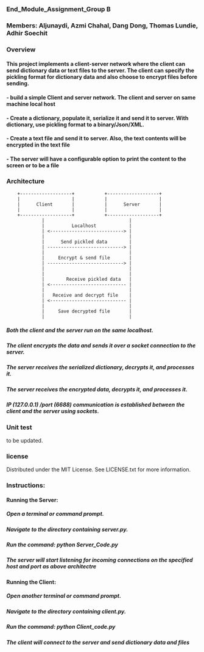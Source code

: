 ### End_Module_Assignment_Group B
### Members: Aljunaydi, Azmi Chahal, Dang Dong, Thomas Lundie, Adhir Soechit

### Overview
#### This project implements a client-server network where the client can send dictionary data or text files to the server. The client can specify the pickling format for dictionary data and also choose to encrypt files before sending.

#### -  build a simple Client and server network. The client and server on same machine local host
#### - Create a dictionary, populate it, serialize it and send it to server. With dictionary, use pickling format to a binary/Json/XML. 
#### - Create a text file and send it to server. Also, the text contents will be encrypted in the text file
#### - The server will have a configurable option to print the content to the screen or to be a file


### Architecture
        +-------------------+           +-------------------+
        |                   |           |                   |
        |      Client       |           |      Server       |
        |                   |           |                   |
        +-------------------+           +-------------------+
                 |                               |
                 |          Localhost            |
                 | <---------------------------> |
                 |                               |
                 |      Send pickled data        |
                 | ----------------------------> |
                 |                               |
                 |     Encrypt & send file       |
                 | ----------------------------> |
                 |                               |
                 |                               |
                 |        Receive pickled data   |
                 | <---------------------------- |
                 |                               |
                 |   Receive and decrypt file    |
                 | <---------------------------- |
                 |                               |
                 |     Save decrypted file       |
                 |                               |
##### Both the client and the server run on the same localhost.
##### The client encrypts the data and sends it over a socket connection to the server.
##### The server receives the serialized dictionary, decrypts it, and processes it.
##### The server receives the encrypted data, decrypts it, and processes it.
##### IP (127.0.0.1) /port (6688) communication is established between the client and the server using sockets.               


### Unit test
to be updated.

### license
Distributed under the MIT License. See LICENSE.txt for more information.

### Instructions:

#### Running the Server:
##### Open a terminal or command prompt.
##### Navigate to the directory containing server.py.
##### Run the command: python Server_Code.py
##### The server will start listening for incoming connections on the specified host and port as above architectre

#### Running the Client:
##### Open another terminal or command prompt.
##### Navigate to the directory containing client.py.
##### Run the command: python Client_code.py
##### The client will connect to the server and send dictionary data and files
